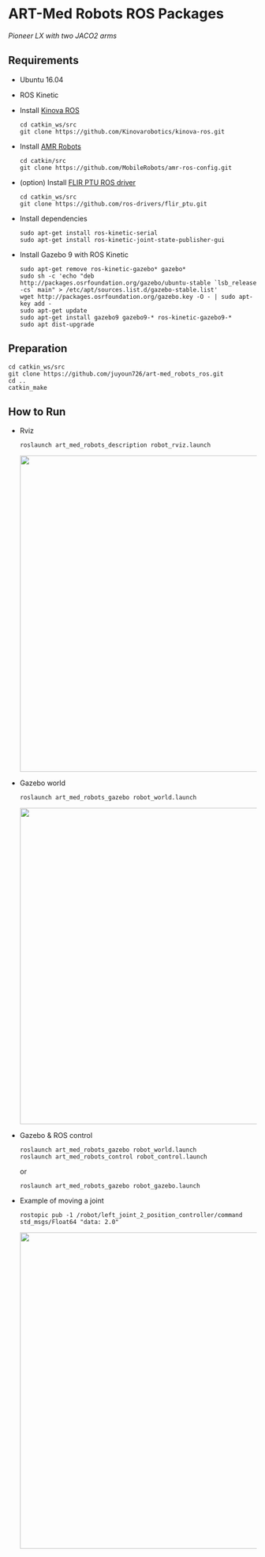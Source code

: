# ART-Med Robots ROS Packages
*Pioneer LX with two JACO2 arms*

## Requirements

- Ubuntu 16.04
- ROS Kinetic

- Install [Kinova ROS](https://github.com/Kinovarobotics/kinova-ros)
  ```
  cd catkin_ws/src
  git clone https://github.com/Kinovarobotics/kinova-ros.git
  ```
  
- Install [AMR Robots](https://github.com/MobileRobots/amr-ros-config)
  ```
  cd catkin/src
  git clone https://github.com/MobileRobots/amr-ros-config.git
  ```
  
- (option) Install [FLIR PTU ROS driver](https://github.com/ros-drivers/flir_ptu)
  ```
  cd catkin_ws/src
  git clone https://github.com/ros-drivers/flir_ptu.git
  ```

- Install dependencies
  ```
  sudo apt-get install ros-kinetic-serial
  sudo apt-get install ros-kinetic-joint-state-publisher-gui
  ```

- Install Gazebo 9 with ROS Kinetic
  ```
  sudo apt-get remove ros-kinetic-gazebo* gazebo*
  sudo sh -c 'echo "deb http://packages.osrfoundation.org/gazebo/ubuntu-stable `lsb_release -cs` main" > /etc/apt/sources.list.d/gazebo-stable.list'
  wget http://packages.osrfoundation.org/gazebo.key -O - | sudo apt-key add -
  sudo apt-get update
  sudo apt-get install gazebo9 gazebo9-* ros-kinetic-gazebo9-*
  sudo apt dist-upgrade
  ```

## Preparation

```
cd catkin_ws/src
git clone https://github.com/juyoun726/art-med_robots_ros.git
cd ..
catkin_make
```

## How to Run

- Rviz
  ```
  roslaunch art_med_robots_description robot_rviz.launch
  ```
  <img src="https://github.com/juyoun726/art-med_robots_ros/blob/master/images/robot_rviz.png" width="640">
  
- Gazebo world
  ```
  roslaunch art_med_robots_gazebo robot_world.launch
  ```
  <img src="https://github.com/juyoun726/art-med_robots_ros/blob/master/images/robot_world.png" width="640">
  
- Gazebo & ROS control
  ```
  roslaunch art_med_robots_gazebo robot_world.launch
  roslaunch art_med_robots_control robot_control.launch
  ```
  or
  ```
  roslaunch art_med_robots_gazebo robot_gazebo.launch
  ```
 
- Example of moving a joint
  ```
  rostopic pub -1 /robot/left_joint_2_position_controller/command std_msgs/Float64 "data: 2.0"
  ```
  <img src="https://github.com/juyoun726/art-med_robots_ros/blob/master/images/robot_gazebo.png" width="640">
  
